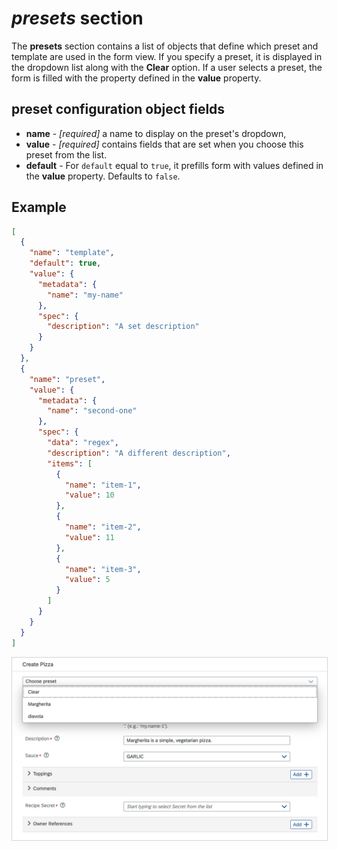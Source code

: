 # _presets_ section

The **presets** section contains a list of objects that define which preset and template are used in the form view. If you specify a preset, it is displayed in the dropdown list along with the **Clear** option. If a user selects a preset, the form is filled with the property defined in the **value** property.

## preset configuration object fields

- **name** - _[required]_ a name to display on the preset's dropdown,
- **value** - _[required]_ contains fields that are set when you choose this preset from the list.
- **default** - For `default` equal to `true`, it prefills form with values defined in the **value** property. Defaults to `false`.

## Example

```json
[
  {
    "name": "template",
    "default": true,
    "value": {
      "metadata": {
        "name": "my-name"
      },
      "spec": {
        "description": "A set description"
      }
    }
  },
  {
    "name": "preset",
    "value": {
      "metadata": {
        "name": "second-one"
      },
      "spec": {
        "data": "regex",
        "description": "A different description",
        "items": [
          {
            "name": "item-1",
            "value": 10
          },
          {
            "name": "item-2",
            "value": 11
          },
          {
            "name": "item-3",
            "value": 5
          }
        ]
      }
    }
  }
]
```

<img src="./assets/Presets.png" alt="Preset list with one entry defined as default" style="border: 1px solid #D2D5D9">
